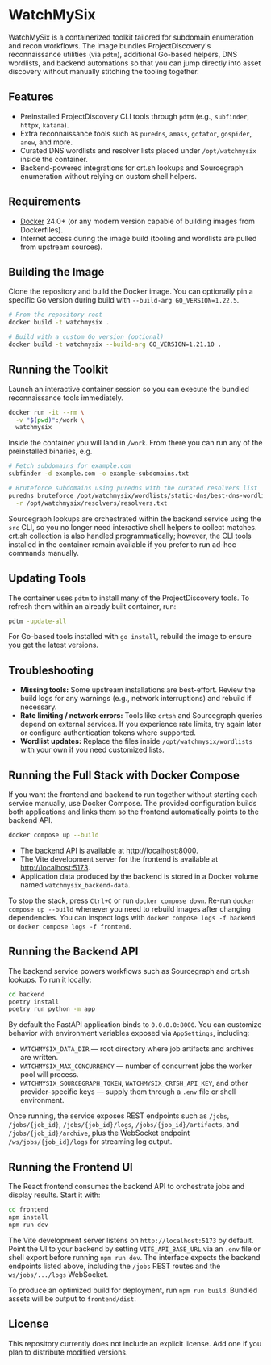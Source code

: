 # WatchMySix

WatchMySix is a containerized toolkit tailored for subdomain enumeration and recon workflows. The image bundles ProjectDiscovery's reconnaissance utilities (via `pdtm`), additional Go-based helpers, DNS wordlists, and backend automations so that you can jump directly into asset discovery without manually stitching the tooling together.

## Features

- Preinstalled ProjectDiscovery CLI tools through `pdtm` (e.g., `subfinder`, `httpx`, `katana`).
- Extra reconnaissance tools such as `puredns`, `amass`, `gotator`, `gospider`, `anew`, and more.
- Curated DNS wordlists and resolver lists placed under `/opt/watchmysix` inside the container.
- Backend-powered integrations for crt.sh lookups and Sourcegraph enumeration without relying on custom shell helpers.

## Requirements

- [Docker](https://docs.docker.com/get-docker/) 24.0+ (or any modern version capable of building images from Dockerfiles).
- Internet access during the image build (tooling and wordlists are pulled from upstream sources).

## Building the Image

Clone the repository and build the Docker image. You can optionally pin a specific Go version during build with `--build-arg GO_VERSION=1.22.5`.

```bash
# From the repository root
docker build -t watchmysix .

# Build with a custom Go version (optional)
docker build -t watchmysix --build-arg GO_VERSION=1.21.10 .
```

## Running the Toolkit

Launch an interactive container session so you can execute the bundled reconnaissance tools immediately.

```bash
docker run -it --rm \
  -v "$(pwd)":/work \
  watchmysix
```

Inside the container you will land in `/work`. From there you can run any of the preinstalled binaries, e.g.

```bash
# Fetch subdomains for example.com
subfinder -d example.com -o example-subdomains.txt

# Bruteforce subdomains using puredns with the curated resolvers list
puredns bruteforce /opt/watchmysix/wordlists/static-dns/best-dns-wordlist.txt example.com \
  -r /opt/watchmysix/resolvers/resolvers.txt
```

Sourcegraph lookups are orchestrated within the backend service using the `src` CLI, so you no longer need interactive shell helpers to collect matches. crt.sh collection is also handled programmatically; however, the CLI tools installed in the container remain available if you prefer to run ad-hoc commands manually.

## Updating Tools

The container uses `pdtm` to install many of the ProjectDiscovery tools. To refresh them within an already built container, run:

```bash
pdtm -update-all
```

For Go-based tools installed with `go install`, rebuild the image to ensure you get the latest versions.

## Troubleshooting

- **Missing tools:** Some upstream installations are best-effort. Review the build logs for any warnings (e.g., network interruptions) and rebuild if necessary.
- **Rate limiting / network errors:** Tools like `crtsh` and Sourcegraph queries depend on external services. If you experience rate limits, try again later or configure authentication tokens where supported.
- **Wordlist updates:** Replace the files inside `/opt/watchmysix/wordlists` with your own if you need customized lists.

## Running the Full Stack with Docker Compose

If you want the frontend and backend to run together without starting each service manually, use Docker Compose. The provided configuration builds both applications and links them so the frontend automatically points to the backend API.

```bash
docker compose up --build
```

- The backend API is available at [http://localhost:8000](http://localhost:8000).
- The Vite development server for the frontend is available at [http://localhost:5173](http://localhost:5173).
- Application data produced by the backend is stored in a Docker volume named `watchmysix_backend-data`.

To stop the stack, press `Ctrl+C` or run `docker compose down`. Re-run `docker compose up --build` whenever you need
to rebuild images after changing dependencies. You can inspect logs with `docker compose logs -f backend` or
`docker compose logs -f frontend`.

## Running the Backend API

The backend service powers workflows such as Sourcegraph and crt.sh lookups. To run it locally:

```bash
cd backend
poetry install
poetry run python -m app
```

By default the FastAPI application binds to `0.0.0.0:8000`. You can customize behavior with environment variables exposed via `AppSettings`, including:

- `WATCHMYSIX_DATA_DIR` — root directory where job artifacts and archives are written.
- `WATCHMYSIX_MAX_CONCURRENCY` — number of concurrent jobs the worker pool will process.
- `WATCHMYSIX_SOURCEGRAPH_TOKEN`, `WATCHMYSIX_CRTSH_API_KEY`, and other provider-specific keys — supply them through a `.env` file or shell environment.

Once running, the service exposes REST endpoints such as `/jobs`, `/jobs/{job_id}`, `/jobs/{job_id}/logs`, `/jobs/{job_id}/artifacts`, and `/jobs/{job_id}/archive`, plus the WebSocket endpoint `/ws/jobs/{job_id}/logs` for streaming log output.

## Running the Frontend UI

The React frontend consumes the backend API to orchestrate jobs and display results. Start it with:

```bash
cd frontend
npm install
npm run dev
```

The Vite development server listens on `http://localhost:5173` by default. Point the UI to your backend by setting `VITE_API_BASE_URL` via an `.env` file or shell export before running `npm run dev`. The interface expects the backend endpoints listed above, including the `/jobs` REST routes and the `ws/jobs/.../logs` WebSocket.

To produce an optimized build for deployment, run `npm run build`. Bundled assets will be output to `frontend/dist`.

## License

This repository currently does not include an explicit license. Add one if you plan to distribute modified versions.
